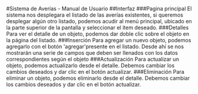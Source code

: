 #Sistema de Averías - Manual de Usuario
##Interfaz
###Pagina principal
El sistema nos desplegara el listado de las averías existentes, si queremos desplegar algún otro listado, podemos acudir al menú principal, ubicado en la parte superior de la pantalla y seleccionar el ítem deseado.
###Detalles
Para ver el detalle de un objeto, podemos dar doble clic sobre el objeto en la página del listado.
###Inserción
Para agregar un nuevo objeto, podemos agregarlo con el botón 'agregar'presente en el listado. Desde ahí se nos mostrarán una serie de campos que deben ser llenados con los datos correspondientes según el objeto
###Actualización
Para actualizar un objeto, podemos actualizarlo desde el detalle. Debemos cambiar los cambios deseados y dar clic en el botón actualizar.
###Eliminación
Para eliminar un objeto, podemos eliminarlo desde el detalle. Debemos cambiar los cambios deseados y dar clic en el botón actualizar.